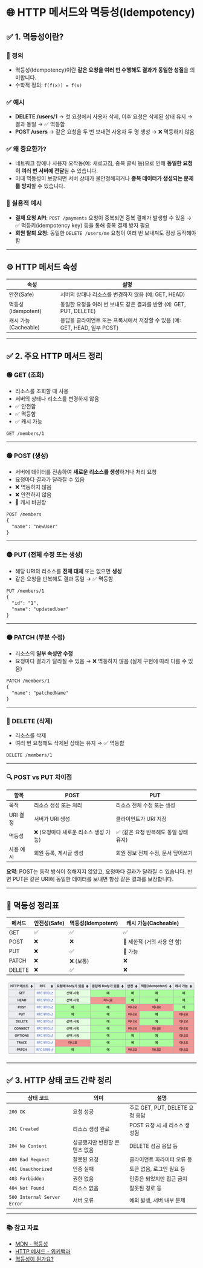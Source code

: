 # 🌐 HTTP 메서드와 멱등성(Idempotency)

## ✅ 1. 멱등성이란?

### 📌 정의

- 멱등성(Idempotency)이란 **같은 요청을 여러 번 수행해도 결과가 동일한 성질**을 의미합니다.
- 수학적 정의: `f(f(x)) = f(x)`

### ✅ 예시

- **DELETE /users/1** → 첫 요청에서 사용자 삭제, 이후 요청은 삭제된 상태 유지 → 결과 동일 → ✅ 멱등함
- **POST /users** → 같은 요청을 두 번 보내면 사용자 두 명 생성 → ❌ 멱등하지 않음

### ✅ 왜 중요한가?

- 네트워크 장애나 사용자 오작동(예: 새로고침, 중복 클릭 등)으로 인해 **동일한 요청이 여러 번 서버에 전달**될 수 있습니다.
- 이때 멱등성이 보장되면 서버 상태가 불안정해지거나 **중복 데이터가 생성되는 문제를 방지**할 수 있습니다.

### 📌 실용적 예시

- **결제 요청 API**: `POST /payments` 요청이 중복되면 중복 결제가 발생할 수 있음 → ✅ 멱등키(idempotency key) 등을 통해 중복 결제 방지 필요
- **회원 탈퇴 요청**: 동일한 `DELETE /users/me` 요청이 여러 번 보내져도 정상 동작해야 함

---

## ⚙️ HTTP 메서드 속성

| 속성                 | 설명                                                                        |
| -------------------- | --------------------------------------------------------------------------- |
| 안전(Safe)           | 서버의 상태나 리소스를 변경하지 않음 (예: GET, HEAD)                        |
| 멱등성(Idempotent)   | 동일한 요청을 여러 번 보내도 같은 결과를 반환 (예: GET, PUT, DELETE)        |
| 캐시 가능(Cacheable) | 응답을 클라이언트 또는 프록시에서 저장할 수 있음 (예: GET, HEAD, 일부 POST) |

---

## ✅ 2. 주요 HTTP 메서드 정리

### 🟢 GET (조회)

- 리소스를 조회할 때 사용
- 서버의 상태나 리소스를 변경하지 않음
- ✅ 안전함
- ✅ 멱등함
- ✅ 캐시 가능

```http
GET /members/1
```

---

### 🟢 POST (생성)

- 서버에 데이터를 전송하여 **새로운 리소스를 생성**하거나 처리 요청
- 요청마다 결과가 달라질 수 있음
- ❌ 멱등하지 않음
- ❌ 안전하지 않음
- 🔸 캐시 비권장

```http
POST /members
{
  "name": "newUser"
}
```

---

### 🟡 PUT (전체 수정 또는 생성)

- 해당 URI의 리소스를 **전체 대체** 또는 없으면 **생성**
- 같은 요청을 반복해도 결과 동일 → ✅ 멱등함

```http
PUT /members/1
{
  "id": "1",
  "name": "updatedUser"
}
```

---

### 🟠 PATCH (부분 수정)

- 리소스의 **일부 속성만 수정**
- 요청마다 결과가 달라질 수 있음 → ❌ 멱등하지 않음 (실제 구현에 따라 다를 수 있음)

```http
PATCH /members/1
{
  "name": "patchedName"
}
```

---

### 🔴 DELETE (삭제)

- 리소스를 삭제
- 여러 번 요청해도 삭제된 상태는 유지 → ✅ 멱등함

```http
DELETE /members/1
```

---

### 🔍 POST vs PUT 차이점

| 항목      | POST                                  | PUT                                    |
| --------- | ------------------------------------- | -------------------------------------- |
| 목적      | 리소스 생성 또는 처리                 | 리소스 전체 수정 또는 생성             |
| URI 결정  | 서버가 URI 생성                       | 클라이언트가 URI 지정                  |
| 멱등성    | ❌ (요청마다 새로운 리소스 생성 가능) | ✅ (같은 요청 반복해도 동일 상태 유지) |
| 사용 예시 | 회원 등록, 게시글 생성                | 회원 정보 전체 수정, 문서 덮어쓰기     |

**요약**: POST는 동작 방식이 정해지지 않았고, 요청마다 결과가 달라질 수 있습니다. 반면 PUT은 같은 URI에 동일한 데이터를 보내면 항상 같은 결과를 보장합니다.

---

## 🔁 멱등성 정리표

| 메서드 | 안전성(Safe) | 멱등성(Idempotent) | 캐시 가능(Cacheable)        |
| ------ | ------------ | ------------------ | --------------------------- |
| GET    | ✅           | ✅                 | ✅                          |
| POST   | ❌           | ❌                 | 🔸 제한적 (거의 사용 안 함) |
| PUT    | ❌           | ✅                 | 🔸 가능                     |
| PATCH  | ❌           | ❌ (보통)          | ❌                          |
| DELETE | ❌           | ✅                 | ❌                          |

![HTTP 메소드 속성표](https://github.com/YehyeokBang/TIL/raw/main/HTTP/%EB%AA%A8%EB%93%A0%20%EA%B0%9C%EB%B0%9C%EC%9E%90%EB%A5%BC%20%EC%9C%84%ED%95%9C%20HTTP%20%EC%9B%B9%20%EA%B8%B0%EB%B3%B8%20%EC%A7%80%EC%8B%9D/images/httpMethod.png)

---

## ✅ 3. HTTP 상태 코드 간략 정리

| 상태 코드                   | 의미                          | 설명                            |
| --------------------------- | ----------------------------- | ------------------------------- |
| `200 OK`                    | 요청 성공                     | 주로 GET, PUT, DELETE 요청 응답 |
| `201 Created`               | 리소스 생성 완료              | POST 요청 시 새 리소스 생성됨   |
| `204 No Content`            | 성공했지만 반환할 콘텐츠 없음 | DELETE 성공 응답 등             |
| `400 Bad Request`           | 잘못된 요청                   | 클라이언트 파라미터 오류 등     |
| `401 Unauthorized`          | 인증 실패                     | 토큰 없음, 로그인 필요 등       |
| `403 Forbidden`             | 권한 없음                     | 인증은 되었지만 접근 금지       |
| `404 Not Found`             | 리소스 없음                   | 잘못된 경로 등                  |
| `500 Internal Server Error` | 서버 오류                     | 예외 발생, 서버 내부 문제       |

---

### 📚 참고 자료

- [MDN - 멱등성](https://developer.mozilla.org/ko/docs/Glossary/Idempotent)
- [HTTP 메서드 - 위키백과](https://ko.wikipedia.org/wiki/HTTP)
- [멱등성이 뭔가요?](https://docs.tosspayments.com/blog/what-is-idempotency)
